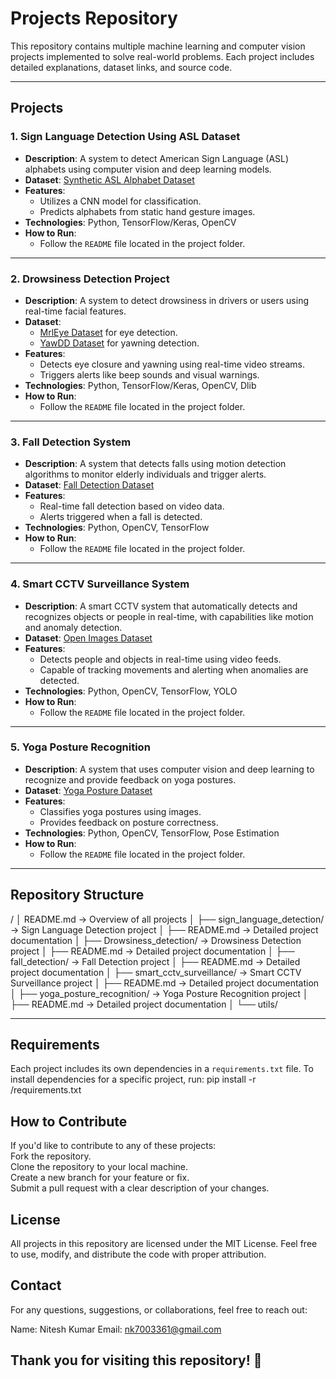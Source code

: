 # Projects Repository

This repository contains multiple machine learning and computer vision projects implemented to solve real-world problems. Each project includes detailed explanations, dataset links, and source code.

---

## Projects

### 1. **Sign Language Detection Using ASL Dataset**
- **Description**: A system to detect American Sign Language (ASL) alphabets using computer vision and deep learning models.
- **Dataset**: [Synthetic ASL Alphabet Dataset](https://www.kaggle.com/datasets/lexset/synthetic-asl-alphabet)
- **Features**:
  - Utilizes a CNN model for classification.
  - Predicts alphabets from static hand gesture images.
- **Technologies**: Python, TensorFlow/Keras, OpenCV
- **How to Run**:
  - Follow the `README` file located in the project folder.

---

### 2. **Drowsiness Detection Project**
- **Description**: A system to detect drowsiness in drivers or users using real-time facial features.
- **Dataset**:
  - [MrlEye Dataset](https://github.com/sleepyeye/mrleye) for eye detection.
  - [YawDD Dataset](https://www.kaggle.com/datasets/dataturks/yawn-dataset) for yawning detection.
- **Features**:
  - Detects eye closure and yawning using real-time video streams.
  - Triggers alerts like beep sounds and visual warnings.
- **Technologies**: Python, TensorFlow/Keras, OpenCV, Dlib
- **How to Run**:
  - Follow the `README` file located in the project folder.

---

### 3. **Fall Detection System**
- **Description**: A system that detects falls using motion detection algorithms to monitor elderly individuals and trigger alerts.
- **Dataset**: [Fall Detection Dataset](https://www.kaggle.com/datasets/temirov/fall-detection)
- **Features**:
  - Real-time fall detection based on video data.
  - Alerts triggered when a fall is detected.
- **Technologies**: Python, OpenCV, TensorFlow
- **How to Run**:
  - Follow the `README` file located in the project folder.

---

### 4. **Smart CCTV Surveillance System**
- **Description**: A smart CCTV system that automatically detects and recognizes objects or people in real-time, with capabilities like motion and anomaly detection.
- **Dataset**: [Open Images Dataset](https://storage.googleapis.com/openimages/web/index.html)
- **Features**:
  - Detects people and objects in real-time using video feeds.
  - Capable of tracking movements and alerting when anomalies are detected.
- **Technologies**: Python, OpenCV, TensorFlow, YOLO
- **How to Run**:
  - Follow the `README` file located in the project folder.

---

### 5. **Yoga Posture Recognition**
- **Description**: A system that uses computer vision and deep learning to recognize and provide feedback on yoga postures.
- **Dataset**: [Yoga Posture Dataset](https://www.kaggle.com/datasets/paramaggarwal/yoga-pose-dataset)
- **Features**:
  - Classifies yoga postures using images.
  - Provides feedback on posture correctness.
- **Technologies**: Python, OpenCV, TensorFlow, Pose Estimation
- **How to Run**:
  - Follow the `README` file located in the project folder.

---

## Repository Structure
<repository-root>/
│ README.md -> Overview of all projects │ ├── sign_language_detection/ -> Sign Language Detection project │ ├── README.md -> Detailed project documentation │ ├── Drowsiness_detection/ -> Drowsiness Detection project │ ├── README.md -> Detailed project documentation │ ├── fall_detection/ -> Fall Detection project │ ├── README.md -> Detailed project documentation │ ├── smart_cctv_surveillance/ -> Smart CCTV Surveillance project │ ├── README.md -> Detailed project documentation │ ├── yoga_posture_recognition/ -> Yoga Posture Recognition project │ ├── README.md -> Detailed project documentation │ └── utils/


---

## Requirements
Each project includes its own dependencies in a `requirements.txt` file. To install dependencies for a specific project, run:
pip install -r <project-folder>/requirements.txt


## How to Contribute
If you'd like to contribute to any of these projects:
<br>
Fork the repository.<br>
Clone the repository to your local machine.<br>
Create a new branch for your feature or fix.<br>
Submit a pull request with a clear description of your changes.<br>

## License
All projects in this repository are licensed under the MIT License. Feel free to use, modify, and distribute the code with proper attribution.

## Contact
For any questions, suggestions, or collaborations, feel free to reach out:

Name: Nitesh Kumar
Email: nk7003361@gmail.com

## Thank you for visiting this repository! 🚀
